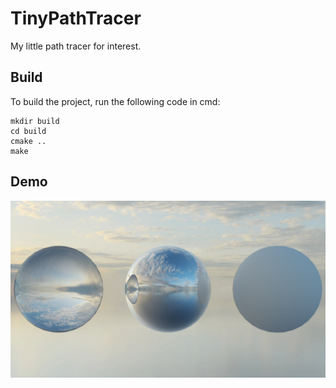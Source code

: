 # TinyPathTracer
My little path tracer for interest.

## Build
To build the project, run the following code in cmd:

    mkdir build  
    cd build  
    cmake ..  
    make  

## Demo
[<img src="pic/out.png" width=1920>](output.png)
